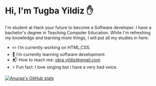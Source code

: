 # Hi, I'm Tugba Yildiz :hand:

I'm student at Hack your future to become a Software developer. I have a bachelor's degree in Teaching Computer Education. While I'm refreshing my knowledge and learning more things, I will put all my studies in here.

* :pencil2: I’m currently working on HTML,CSS.
* :key: I’m currently learning software development.
* :mailbox_with_mail: How to reach me: okra.yildiz@gmail.com
* :zap: Fun fact: I love singing but i have a very bad voice.
  
[![Anurag's GitHub stats](https://github-readme-stats.vercel.app/api?username=yildiztugba&theme=outrun&show_icons=true)](https://github.com/yildiztugba/github-readme-stats)

<!--
**yildiztugba/yildiztugba** is a ✨ _special_ ✨ repository because its `README.md` (this file) appears on your GitHub profile.

Here are some ideas to get you started:

- 🔭 I’m currently working on ...
- 🌱 I’m currently learning ...
- 👯 I’m looking to collaborate on ...
- 🤔 I’m looking for help with ...
- 💬 Ask me about ...
- 📫 How to reach me: ...
- 😄 Pronouns: ...
- ⚡ Fun fact: ...
-->
